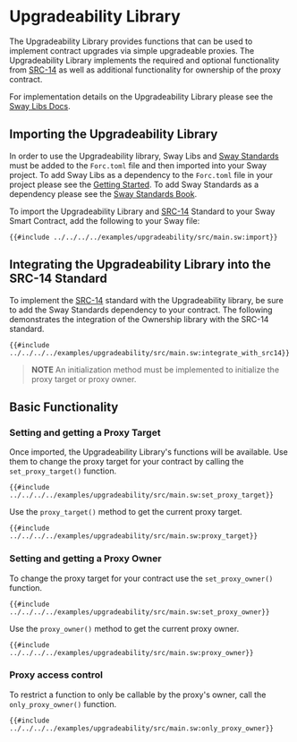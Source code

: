 # Upgradeability Library

The Upgradeability Library provides functions that can be used to implement contract upgrades via simple upgradeable proxies. The Upgradeability Library implements the required and optional functionality from [SRC-14](https://docs.fuel.network/docs/sway-standards/src-14-simple-upgradeable-proxies/) as well as additional functionality for ownership of the proxy contract.

For implementation details on the Upgradeability Library please see the [Sway Libs Docs](https://fuellabs.github.io/sway-libs/master/sway_libs/upgradeability/index.html).

## Importing the Upgradeability Library

In order to use the Upgradeability library, Sway Libs and [Sway Standards](https://docs.fuel.network/docs/sway-standards/) must be added to the `Forc.toml` file and then imported into your Sway project. To add Sway Libs as a dependency to the `Forc.toml` file in your project please see the [Getting Started](../getting_started/index.md). To add Sway Standards as a dependency please see the [Sway Standards Book](https://docs.fuel.network/docs/sway-standards/#using-a-standard).

To import the Upgradeability Library and [SRC-14](https://docs.fuel.network/docs/sway-standards/src-14-simple-upgradeable-proxies/) Standard to your Sway Smart Contract, add the following to your Sway file:

```sway
{{#include ../../../../examples/upgradeability/src/main.sw:import}}
```

## Integrating the Upgradeability Library into the SRC-14 Standard

To implement the [SRC-14](https://docs.fuel.network/docs/sway-standards/src-14-simple-upgradeable-proxies/) standard with the Upgradeability library, be sure to add the Sway Standards dependency to your contract. The following demonstrates the integration of the Ownership library with the SRC-14 standard.

```sway
{{#include ../../../../examples/upgradeability/src/main.sw:integrate_with_src14}}
```

> **NOTE** An initialization method must be implemented to initialize the proxy target or proxy owner.

## Basic Functionality

### Setting and getting a Proxy Target

Once imported, the Upgradeability Library's functions will be available. Use them to change the proxy target for your contract by calling the `set_proxy_target()` function.

```sway
{{#include ../../../../examples/upgradeability/src/main.sw:set_proxy_target}}
```

Use the `proxy_target()` method to get the current proxy target.

```sway
{{#include ../../../../examples/upgradeability/src/main.sw:proxy_target}}
```

### Setting and getting a Proxy Owner

To change the proxy target for your contract use the `set_proxy_owner()` function.

```sway
{{#include ../../../../examples/upgradeability/src/main.sw:set_proxy_owner}}
```

Use the `proxy_owner()` method to get the current proxy owner.

```sway
{{#include ../../../../examples/upgradeability/src/main.sw:proxy_owner}}
```

### Proxy access control

To restrict a function to only be callable by the proxy's owner, call the `only_proxy_owner()` function.

```sway
{{#include ../../../../examples/upgradeability/src/main.sw:only_proxy_owner}}
```
